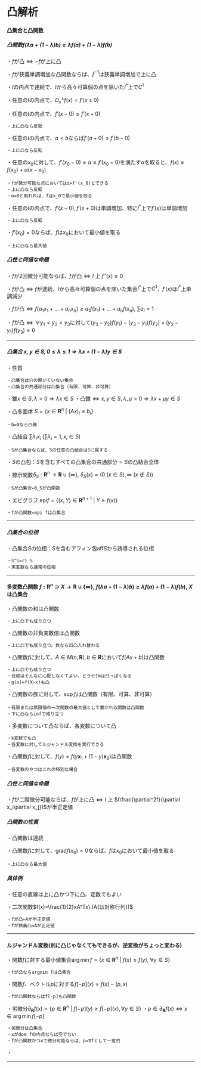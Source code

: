 # 凸解析

#### 凸集合と凸関数

##### 凸関数$f(\lambda a+(1-\lambda)b)\ge\lambda f(a)+(1-\lambda)f(b)$

・$f$が凸$\iff -f$が上に凸

・$f$が狭義単調増加な凸関数ならば、$f^{-1}$は狭義単調増加で上に凸

・$I$の内点で連続で、$I$から高々可算個の点を除いた$I^*$上で$C^1$

・任意の$I$の内点で、$D^{\pm}_xf(x)=f'(x\pm0)$

・任意の$I$の内点で、$f'(x-0)\le f'(x+0)$

    ・上に凸なら反転

・任意の$I$の内点で、$a<b$ならば$f'(a+0)\le f'(b-0)$

    ・上に凸なら反転

・任意の$x_0$に対して、$f'(x_0-0)\le\alpha\le f'(x_0+0)$を満たす$\alpha$を取ると、$f(x)\ge f(x_0)+\alpha(x-x_0)$

    ・fが微分可能な点においてはα=f'(x_0)とできる
    ・上に凸なら反転
    ・α=0と取れれば、fはx_0で最小値を取る

・任意の$I$の内点で、$f'(x-0),f'(x+0)$は単調増加、特に$I^*$上で$f'(x)$は単調増加

    ・上に凸なら反転

・$f'(x_0)=0$ならば、$f$は$x_0$において最小値を取る

    ・上に凸なら最大値

##### 凸性と同値な命題

・$f$が$2$回微分可能ならば、$f$が凸$\iff I$ 上 $f''(x)\ge0$

・$f$が凸$\iff f$が連続、$I$から高々可算個の点を除いた集合$I^*$上で$C^1$、$f'(x)$は$I^*$上単調減少

・$f$が凸$\iff f(a_1x_1+...+a_nx_n)\ge a_1f(x_1)+...+a_nf(x_n),\ \sum a_i=1$

・$f$が凸$\iff\forall y_1<y_2<y_3$に対して$(y_3-y_2)f(y_1)-(y_3-y_1)f(y_2)+(y_2-y_1)f(y_3)\ge0$

---

##### 凸集合 $x,y\in S,0\le\lambda\le1\Rightarrow\lambda x+(1-\lambda)y\in S$

・性質

    ・凸集合は穴の開いていない集合
    ・凸集合の共通部分は凸集合（有限、可算、非可算）

・錐$x\in S,\lambda>0\Rightarrow\lambda x\in S$
・凸錐$\iff x,y\in S,\lambda,\mu>0\Rightarrow\lambda x+\mu y\in S$

・凸多面体 $S=\{x\in\bm{R}^n\ |\ (Ax)_i\le b_i\}$

    ・b=0なら凸錐

・凸結合 $\sum\lambda_ix_i\ (\sum\lambda_i=1,x_i\in S)$

    ・Sが凸集合ならば、Sの任意の凸結合はSに属する

・$S$の凸包：$S$を含むすべての凸集合の共通部分$=S$の凸結合全体

・標示関数$\delta_S:\bm{R}^n\to\bm{R}\cup\{\infty\},\ \delta_S(x)=(0\ (x\in S),\infty\ (x\notin S))$

    ・Sが凸集合⇔δ_Sが凸関数

・エピグラフ $\mathrm{epi}f=\{(x,Y)\in\bm{R}^{n+1}\ |\ Y\ge f(x)\}$

    ・fが凸関数⇔epi fは凸集合

---

##### 凸集合の位相

・凸集合$S$の位相：$S$を含むアフィン包aff$S$から誘導される位相

    ・S^i=ri S
    ・実変数なら通常の位相

---

#### 多変数凸関数 $f:\bm{R}^n\supset X\to\bm{R}\cup\{\infty\},\ f(\lambda a+(1-\lambda)b)\ge\lambda f(a)+(1-\lambda)f(b),\ X$は凸集合

・凸関数の和は凸関数

    ・上に凸でも成り立つ

・凸関数の非負実数倍は凸関数

    ・上に凸でも成り立つ。負なら凹凸入れ替わる

・凸関数$f$に対して、$A\in M(n,\bm{R}),b\in\bm{R}$において$f(Ax+b)$は凸関数

    ・上に凸でも成り立つ
    ・合成はそんなに心配しなくてよい、どうせImは凸っぽくなる
    ・g(x)=f(X-x)も凸


・凸関数の族に対して、$\sup f_j$は凸関数（有限、可算、非可算）

    ・有限または無限個の一次関数の最大値として書かれる関数は凸関数
    ・下に凸ならinfで成り立つ

・多変数について凸ならば、各変数について凸

    ・k変数でも凸
    ・各変数に対してルジャンドル変換を実行できる

・凸関数$f$に対して、$f(y)=f(y\bm{x}_1+(1-y)\bm{x}_2)$は凸関数

    ・各変数のやつはこれの特別な場合



##### 凸性と同値な命題

・$f$が二階微分可能ならば、$f$が上に凸$\iff I$ 上 $(\frac{\partial^2f}{\partial x_i\partial x_j})$が半正定値

##### 凸関数の性質

・凸関数は連続

・凸関数$f$に対して、$\mathrm{grad}f(x_0)=0$ならば、$f$は$x_0$において最小値を取る

    ・上に凸なら最大値

##### 具体例

・任意の直線は上に凸かつ下に凸、定数でもよい

・二次関数$f(x)=\frac{1}{2}xA^Tx\ (A{は対称行列})$

    ・fが凸⇔Aが半正定値
    ・fが狭義凸⇔Aが正定値

---

#### ルジャンドル変換(別に凸じゃなくてもできるが、逆変換がちょっと変わる)

・関数$f$に対する最小値集合$\arg\min f=\{x\in\bm{R}^n\ |\ f(x)\le f(y),\ \forall y\in S\}$

    ・fが凸ならargmin fは凸集合

・関数$f$、ベクトル$p$に対する$f[-p](x)=f(x)-(p,x)$

    ・fが凸関数ならばf[-p]も凸関数

・劣微分$\partial_{\bm{R}}f(x)=\{p\in\bm{R}^n\ |\ f[-p](y)\ge f[-p](x),\forall y\in S\}$
・$p\in\partial_{\bm{R}}f(x)\iff x\in\arg\min f[-p]$

    ・劣微分は凸集合
    ・xがdom fの内点ならば空でない
    ・fが凸関数かつxで微分可能ならば、p=∇fとして一意的

・

---